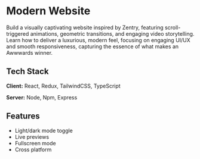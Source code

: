 
# Modern Website 

Build a visually captivating website inspired by Zentry, featuring scroll-triggered animations, geometric transitions, and engaging video storytelling. Learn how to deliver a luxurious, modern feel, focusing on engaging UI/UX and smooth responsiveness, capturing the essence of what makes an Awwwards winner.
## Tech Stack

**Client:** React, Redux, TailwindCSS, TypeScript 

**Server:** Node, Npm, Express


## Features

- Light/dark mode toggle
- Live previews
- Fullscreen mode
- Cross platform

